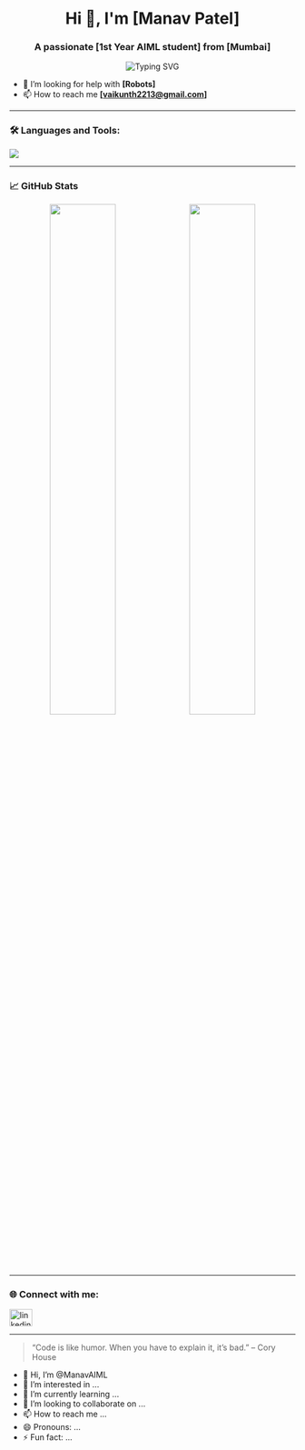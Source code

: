<h1 align="center">Hi 👋, I'm [Manav Patel]</h1>
<h3 align="center">A passionate [1st Year AIML student] from [Mumbai]</h3>

<p align="center">
  <img src="https://readme-typing-svg.demolab.com?font=Fira+Code&pause=1000&center=true&width=435&lines=Welcome+to+my+GitHub!;I+love+building+cool+stuff" alt="Typing SVG" />
</p>

- 🤝 I’m looking for help with **[Robots]**
- 📫 How to reach me **[vaikunth2213@gmail.com]**

---

### 🛠️ Languages and Tools:

<p align="left">
  <img src="https://skillicons.dev/icons?i=python,cpp,html,css,js,nodejs,react,git,github,vscode,linux" />
</p>

---

### 📈 GitHub Stats

<p align="center">
  <img width="48%" src="https://github-readme-stats.vercel.app/api?username=yourusername&show_icons=true&theme=radical" />
  <img width="48%" src="https://github-readme-streak-stats.herokuapp.com/?user=yourusername&theme=radical" />
</p>

---

### 🌐 Connect with me:

<p align="left">
<a href="https://linkedin.com/in/yourlinkedin" target="blank"><img align="center" src="https://cdn.jsdelivr.net/npm/simple-icons@v5/icons/linkedin.svg" alt="linkedin" height="30" width="40" /></a>
</p>

---

> “Code is like humor. When you have to explain it, it’s bad.” – Cory House
- 👋 Hi, I’m @ManavAIML
- 👀 I’m interested in ...
- 🌱 I’m currently learning ...
- 💞️ I’m looking to collaborate on ...
- 📫 How to reach me ...
- 😄 Pronouns: ...
- ⚡ Fun fact: ...

<!---
ManavAIML/ManavAIML is a ✨ special ✨ repository because its `README.md` (this file) appears on your GitHub profile.
You can click the Preview link to take a look at your changes.
--->

